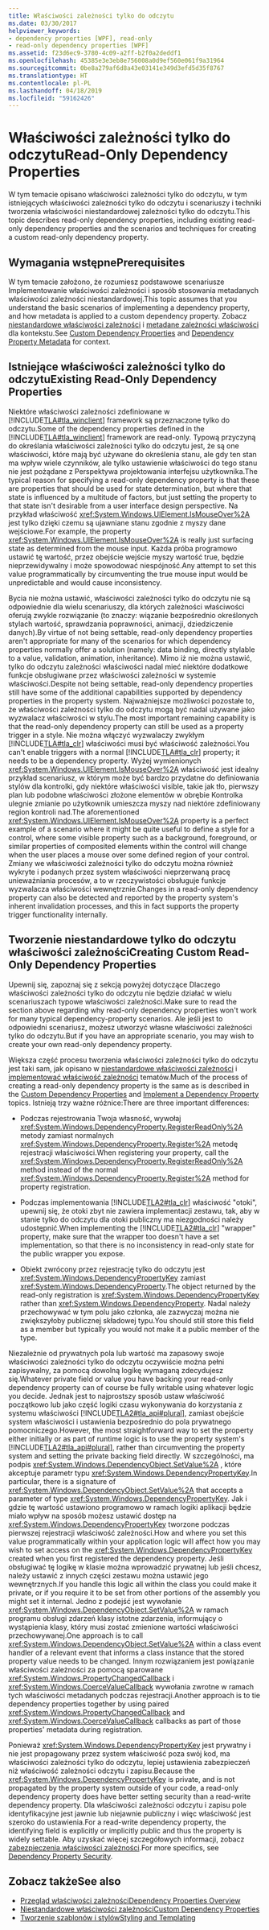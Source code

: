 ```yaml
---
title: Właściwości zależności tylko do odczytu
ms.date: 03/30/2017
helpviewer_keywords:
- dependency properties [WPF], read-only
- read-only dependency properties [WPF]
ms.assetid: f23d6ec9-3780-4c09-a2ff-b2f0a2deddf1
ms.openlocfilehash: 45385e3e3eb8e756008a0d9ef560e061f9a31964
ms.sourcegitcommit: 0be8a279af6d8a43e03141e349d3efd5d35f8767
ms.translationtype: HT
ms.contentlocale: pl-PL
ms.lasthandoff: 04/18/2019
ms.locfileid: "59162426"
---
```

# <a name="read-only-dependency-properties"></a><span data-ttu-id="50f5f-102">Właściwości zależności tylko do odczytu</span><span class="sxs-lookup"><span data-stu-id="50f5f-102">Read-Only Dependency Properties</span></span>
<span data-ttu-id="50f5f-103">W tym temacie opisano właściwości zależności tylko do odczytu, w tym istniejących właściwości zależności tylko do odczytu i scenariuszy i techniki tworzenia właściwości niestandardowej zależności tylko do odczytu.</span><span class="sxs-lookup"><span data-stu-id="50f5f-103">This topic describes read-only dependency properties, including existing read-only dependency properties and the scenarios and techniques for creating a custom read-only dependency property.</span></span>  

<a name="prerequisites"></a>   
## <a name="prerequisites"></a><span data-ttu-id="50f5f-104">Wymagania wstępne</span><span class="sxs-lookup"><span data-stu-id="50f5f-104">Prerequisites</span></span>  
 <span data-ttu-id="50f5f-105">W tym temacie założono, że rozumiesz podstawowe scenariusze Implementowanie właściwości zależności i sposób stosowania metadanych właściwości zależności niestandardowej.</span><span class="sxs-lookup"><span data-stu-id="50f5f-105">This topic assumes that you understand the basic scenarios of implementing a dependency property, and how metadata is applied to a custom dependency property.</span></span> <span data-ttu-id="50f5f-106">Zobacz [niestandardowe właściwości zależności](custom-dependency-properties.md) i [metadane zależności właściwości](dependency-property-metadata.md) dla kontekstu.</span><span class="sxs-lookup"><span data-stu-id="50f5f-106">See [Custom Dependency Properties](custom-dependency-properties.md) and [Dependency Property Metadata](dependency-property-metadata.md) for context.</span></span>  
  
<a name="existing"></a>   
## <a name="existing-read-only-dependency-properties"></a><span data-ttu-id="50f5f-107">Istniejące właściwości zależności tylko do odczytu</span><span class="sxs-lookup"><span data-stu-id="50f5f-107">Existing Read-Only Dependency Properties</span></span>  
 <span data-ttu-id="50f5f-108">Niektóre właściwości zależności zdefiniowane w [!INCLUDE[TLA#tla_winclient](../../../../includes/tlasharptla-winclient-md.md)] framework są przeznaczone tylko do odczytu.</span><span class="sxs-lookup"><span data-stu-id="50f5f-108">Some of the dependency properties defined in the [!INCLUDE[TLA#tla_winclient](../../../../includes/tlasharptla-winclient-md.md)] framework are read-only.</span></span> <span data-ttu-id="50f5f-109">Typową przyczyną do określania właściwości zależności tylko do odczytu jest, że są one właściwości, które mają być używane do określenia stanu, ale gdy ten stan ma wpływ wiele czynników, ale tylko ustawienie właściwości do tego stanu nie jest pożądane z Perspektywa projektowania interfejsu użytkownika.</span><span class="sxs-lookup"><span data-stu-id="50f5f-109">The typical reason for specifying a read-only dependency property is that these are properties that should be used for state determination, but where that state is influenced by a multitude of factors, but just setting the property to that state isn't desirable from a user interface design perspective.</span></span> <span data-ttu-id="50f5f-110">Na przykład właściwość <xref:System.Windows.UIElement.IsMouseOver%2A> jest tylko dzięki czemu są ujawniane stanu zgodnie z myszy dane wejściowe.</span><span class="sxs-lookup"><span data-stu-id="50f5f-110">For example, the property <xref:System.Windows.UIElement.IsMouseOver%2A> is really just surfacing state as determined from the mouse input.</span></span> <span data-ttu-id="50f5f-111">Każda próba programowo ustawić tę wartość, przez obejście wejście myszy wartość true, będzie nieprzewidywalny i może spowodować niespójność.</span><span class="sxs-lookup"><span data-stu-id="50f5f-111">Any attempt to set this value programmatically by circumventing the true mouse input would be unpredictable and would cause inconsistency.</span></span>  
  
 <span data-ttu-id="50f5f-112">Bycia nie można ustawić, właściwości zależności tylko do odczytu nie są odpowiednie dla wielu scenariuszy, dla których zależności właściwości oferują zwykle rozwiązanie (to znaczy: wiązanie bezpośrednio określonych stylach wartość, sprawdzania poprawności, animacji, dziedziczenie danych).</span><span class="sxs-lookup"><span data-stu-id="50f5f-112">By virtue of not being settable, read-only dependency properties aren't appropriate for many of the scenarios for which dependency properties normally offer a solution (namely: data binding, directly stylable to a value, validation, animation, inheritance).</span></span> <span data-ttu-id="50f5f-113">Mimo iż nie można ustawić, tylko do odczytu zależności właściwości nadal mieć niektóre dodatkowe funkcje obsługiwane przez właściwości zależności w systemie właściwości.</span><span class="sxs-lookup"><span data-stu-id="50f5f-113">Despite not being settable, read-only dependency properties still have some of the additional capabilities supported by dependency properties in the property system.</span></span> <span data-ttu-id="50f5f-114">Najważniejsze możliwości pozostałe to, że właściwości zależności tylko do odczytu mogą być nadal używane jako wyzwalacz właściwości w stylu.</span><span class="sxs-lookup"><span data-stu-id="50f5f-114">The most important remaining capability is that the read-only dependency property can still be used as a property trigger in a style.</span></span> <span data-ttu-id="50f5f-115">Nie można włączyć wyzwalaczy zwykłym [!INCLUDE[TLA#tla_clr](../../../../includes/tlasharptla-clr-md.md)] właściwości musi być właściwość zależności.</span><span class="sxs-lookup"><span data-stu-id="50f5f-115">You can't enable triggers with a normal [!INCLUDE[TLA#tla_clr](../../../../includes/tlasharptla-clr-md.md)] property; it needs to be a dependency property.</span></span> <span data-ttu-id="50f5f-116">Wyżej wymienionych <xref:System.Windows.UIElement.IsMouseOver%2A> właściwość jest idealny przykład scenariusz, w którym może być bardzo przydatne do definiowania stylów dla kontrolki, gdy niektóre właściwości visible, takie jak tło, pierwszy plan lub podobne właściwości złożone elementów w obrębie Kontrolka ulegnie zmianie po użytkownik umieszcza myszy nad niektóre zdefiniowany region kontroli nad.</span><span class="sxs-lookup"><span data-stu-id="50f5f-116">The aforementioned <xref:System.Windows.UIElement.IsMouseOver%2A> property is a perfect example of a scenario where it might be quite useful to define a style for a control, where some visible property such as a background, foreground, or similar properties of composited elements within the control will change when the user places a mouse over some defined region of your control.</span></span> <span data-ttu-id="50f5f-117">Zmiany we właściwości zależności tylko do odczytu można również wykryte i podanych przez system właściwości nieprzerwaną pracę unieważniania procesów, a to w rzeczywistości obsługuje funkcje wyzwalacza właściwości wewnętrznie.</span><span class="sxs-lookup"><span data-stu-id="50f5f-117">Changes in a read-only dependency property can also be detected and reported by the property system's inherent invalidation processes, and this in fact supports the property trigger functionality internally.</span></span>  
  
<a name="new"></a>   
## <a name="creating-custom-read-only-dependency-properties"></a><span data-ttu-id="50f5f-118">Tworzenie niestandardowe tylko do odczytu właściwości zależności</span><span class="sxs-lookup"><span data-stu-id="50f5f-118">Creating Custom Read-Only Dependency Properties</span></span>  
 <span data-ttu-id="50f5f-119">Upewnij się, zapoznaj się z sekcją powyżej dotyczące Dlaczego właściwości zależności tylko do odczytu nie będzie działać w wielu scenariuszach typowe właściwości zależności.</span><span class="sxs-lookup"><span data-stu-id="50f5f-119">Make sure to read the section above regarding why read-only dependency properties won't work for many typical dependency-property scenarios.</span></span> <span data-ttu-id="50f5f-120">Ale jeśli jest to odpowiedni scenariusz, możesz utworzyć własne właściwości zależności tylko do odczytu.</span><span class="sxs-lookup"><span data-stu-id="50f5f-120">But if you have an appropriate scenario, you may wish to create your own read-only dependency property.</span></span>  
  
 <span data-ttu-id="50f5f-121">Większa część procesu tworzenia właściwości zależności tylko do odczytu jest taki sam, jak opisano w [niestandardowe właściwości zależności](custom-dependency-properties.md) i [implementować właściwość zależności](how-to-implement-a-dependency-property.md) tematów.</span><span class="sxs-lookup"><span data-stu-id="50f5f-121">Much of the process of creating a read-only dependency property is the same as is described in the [Custom Dependency Properties](custom-dependency-properties.md) and [Implement a Dependency Property](how-to-implement-a-dependency-property.md) topics.</span></span> <span data-ttu-id="50f5f-122">Istnieją trzy ważne różnice:</span><span class="sxs-lookup"><span data-stu-id="50f5f-122">There are three important differences:</span></span>  
  
-   <span data-ttu-id="50f5f-123">Podczas rejestrowania Twoja własność, wywołaj <xref:System.Windows.DependencyProperty.RegisterReadOnly%2A> metody zamiast normalnych <xref:System.Windows.DependencyProperty.Register%2A> metodę rejestracji właściwości.</span><span class="sxs-lookup"><span data-stu-id="50f5f-123">When registering your property, call the <xref:System.Windows.DependencyProperty.RegisterReadOnly%2A> method instead of the normal <xref:System.Windows.DependencyProperty.Register%2A> method for property registration.</span></span>  
  
-   <span data-ttu-id="50f5f-124">Podczas implementowania [!INCLUDE[TLA2#tla_clr](../../../../includes/tla2sharptla-clr-md.md)] właściwość "otoki", upewnij się, że otoki zbyt nie zawiera implementacji zestawu, tak, aby w stanie tylko do odczytu dla otoki publiczny ma niezgodności należy udostępnić.</span><span class="sxs-lookup"><span data-stu-id="50f5f-124">When implementing the [!INCLUDE[TLA2#tla_clr](../../../../includes/tla2sharptla-clr-md.md)] "wrapper" property, make sure that the wrapper too doesn't have a set implementation, so that there is no inconsistency in read-only state for the public wrapper you expose.</span></span>  
  
-   <span data-ttu-id="50f5f-125">Obiekt zwrócony przez rejestrację tylko do odczytu jest <xref:System.Windows.DependencyPropertyKey> zamiast <xref:System.Windows.DependencyProperty>.</span><span class="sxs-lookup"><span data-stu-id="50f5f-125">The object returned by the read-only registration is <xref:System.Windows.DependencyPropertyKey> rather than <xref:System.Windows.DependencyProperty>.</span></span> <span data-ttu-id="50f5f-126">Nadal należy przechowywać w tym polu jako członka, ale zazwyczaj można nie zwiększyłoby publicznej składowej typu.</span><span class="sxs-lookup"><span data-stu-id="50f5f-126">You should still store this field as a member but typically you would not make it a public member of the type.</span></span>  
  
 <span data-ttu-id="50f5f-127">Niezależnie od prywatnych pola lub wartość ma zapasowy swoje właściwości zależności tylko do odczytu oczywiście można pełni zapisywalny, za pomocą dowolną logikę wymaganą zdecydujesz się.</span><span class="sxs-lookup"><span data-stu-id="50f5f-127">Whatever private field or value you have backing your read-only dependency property can of course be fully writable using whatever logic you decide.</span></span> <span data-ttu-id="50f5f-128">Jednak jest to najprostszy sposób ustaw właściwość początkowo lub jako część logiki czasu wykonywania do korzystania z systemu właściwości [!INCLUDE[TLA2#tla_api#plural](../../../../includes/tla2sharptla-apisharpplural-md.md)], zamiast obejście system właściwości i ustawienia bezpośrednio do pola prywatnego pomocniczego.</span><span class="sxs-lookup"><span data-stu-id="50f5f-128">However, the most straightforward way to set the property either initially or as part of runtime logic is to use the property system's [!INCLUDE[TLA2#tla_api#plural](../../../../includes/tla2sharptla-apisharpplural-md.md)], rather than circumventing the property system and setting the private backing field directly.</span></span> <span data-ttu-id="50f5f-129">W szczególności, ma podpis <xref:System.Windows.DependencyObject.SetValue%2A> , które akceptuje parametr typu <xref:System.Windows.DependencyPropertyKey>.</span><span class="sxs-lookup"><span data-stu-id="50f5f-129">In particular, there is a signature of <xref:System.Windows.DependencyObject.SetValue%2A> that accepts a parameter of type <xref:System.Windows.DependencyPropertyKey>.</span></span> <span data-ttu-id="50f5f-130">Jak i gdzie tę wartość ustawiono programowo w ramach logiki aplikacji będzie miało wpływ na sposób możesz ustawić dostęp na <xref:System.Windows.DependencyPropertyKey> tworzone podczas pierwszej rejestracji właściwość zależności.</span><span class="sxs-lookup"><span data-stu-id="50f5f-130">How and where you set this value programmatically within your application logic will affect how you may wish to set access on the <xref:System.Windows.DependencyPropertyKey> created when you first registered the dependency property.</span></span> <span data-ttu-id="50f5f-131">Jeśli obsługiwać tę logikę w klasie można wprowadzić prywatnej lub jeśli chcesz, należy ustawić z innych części zestawu można ustawić jego wewnętrznych.</span><span class="sxs-lookup"><span data-stu-id="50f5f-131">If you handle this logic all within the class you could make it private, or if you require it to be set from other portions of the assembly you might set it internal.</span></span> <span data-ttu-id="50f5f-132">Jedno z podejść jest wywołanie <xref:System.Windows.DependencyObject.SetValue%2A> w ramach programu obsługi zdarzeń klasy istotne zdarzenia, informujący o wystąpienia klasy, który musi zostać zmienione wartości właściwości przechowywanej.</span><span class="sxs-lookup"><span data-stu-id="50f5f-132">One approach is to call <xref:System.Windows.DependencyObject.SetValue%2A> within a class event handler of a relevant event that informs a class instance that the stored property value needs to be changed.</span></span> <span data-ttu-id="50f5f-133">Innym rozwiązaniem jest powiązanie właściwości zależności za pomocą sparowane <xref:System.Windows.PropertyChangedCallback> i <xref:System.Windows.CoerceValueCallback> wywołania zwrotne w ramach tych właściwości metadanych podczas rejestracji.</span><span class="sxs-lookup"><span data-stu-id="50f5f-133">Another approach is to tie dependency properties together by using paired <xref:System.Windows.PropertyChangedCallback> and <xref:System.Windows.CoerceValueCallback> callbacks as part of those properties' metadata during registration.</span></span>  
  
 <span data-ttu-id="50f5f-134">Ponieważ <xref:System.Windows.DependencyPropertyKey> jest prywatny i nie jest propagowany przez system właściwość poza swój kod, ma właściwości zależności tylko do odczytu, lepiej ustawienia zabezpieczeń niż właściwość zależności odczytu i zapisu.</span><span class="sxs-lookup"><span data-stu-id="50f5f-134">Because the <xref:System.Windows.DependencyPropertyKey> is private, and is not propagated by the property system outside of your code, a read-only dependency property does have better setting security than a read-write dependency property.</span></span> <span data-ttu-id="50f5f-135">Dla właściwości zależności odczytu i zapisu pole identyfikacyjne jest jawnie lub niejawnie publiczny i więc właściwość jest szeroko do ustawienia.</span><span class="sxs-lookup"><span data-stu-id="50f5f-135">For a read-write dependency property, the identifying field is explicitly or implicitly public and thus the property is widely settable.</span></span> <span data-ttu-id="50f5f-136">Aby uzyskać więcej szczegółowych informacji, zobacz [zabezpieczenia właściwości zależności](dependency-property-security.md).</span><span class="sxs-lookup"><span data-stu-id="50f5f-136">For more specifics, see [Dependency Property Security](dependency-property-security.md).</span></span>  
  
## <a name="see-also"></a><span data-ttu-id="50f5f-137">Zobacz także</span><span class="sxs-lookup"><span data-stu-id="50f5f-137">See also</span></span>

- [<span data-ttu-id="50f5f-138">Przegląd właściwości zależności</span><span class="sxs-lookup"><span data-stu-id="50f5f-138">Dependency Properties Overview</span></span>](dependency-properties-overview.md)
- [<span data-ttu-id="50f5f-139">Niestandardowe właściwości zależności</span><span class="sxs-lookup"><span data-stu-id="50f5f-139">Custom Dependency Properties</span></span>](custom-dependency-properties.md)
- [<span data-ttu-id="50f5f-140">Tworzenie szablonów i stylów</span><span class="sxs-lookup"><span data-stu-id="50f5f-140">Styling and Templating</span></span>](../controls/styling-and-templating.md)
